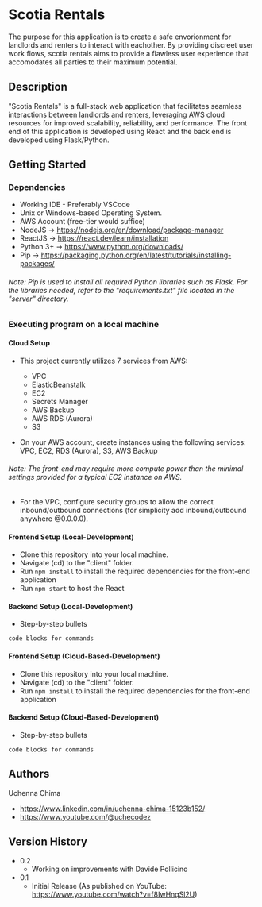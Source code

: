 # Scotia Rentals

The purpose for this application is to create a safe envorionment for landlords and renters to interact with eachother. By providing discreet user work flows, scotia rentals aims to provide a flawless user experience that accomodates all parties to their maximum potential.

## Description

"Scotia Rentals" is a full-stack web application that facilitates seamless interactions between landlords and renters, leveraging AWS cloud resources for improved scalability, reliability, and performance. The front end of this application is developed using React and the back end is developed using Flask/Python. 

## Getting Started

### Dependencies

* Working IDE - Preferably VSCode
* Unix or Windows-based Operating System.
* AWS Account (free-tier would suffice)
* NodeJS -> https://nodejs.org/en/download/package-manager
* ReactJS -> https://react.dev/learn/installation
* Python 3+ -> https://www.python.org/downloads/
* Pip -> https://packaging.python.org/en/latest/tutorials/installing-packages/
###### _Note: Pip is used to install all required Python libraries such as Flask. For the libraries needed, refer to the "requirements.txt" file located in the "server" directory._


### Executing program on a local machine

#### Cloud Setup
* This project currently utilizes 7 services from AWS:
   - VPC
   - ElasticBeanstalk
   - EC2
   - Secrets Manager
   - AWS Backup
   - AWS RDS (Aurora)
   - S3
     
* On your AWS account, create instances using the following services: VPC, EC2, RDS (Aurora), S3, AWS Backup
###### _Note: The front-end may require more compute power than the minimal settings provided for a typical EC2 instance on AWS._
* For the VPC, configure security groups to allow the correct inbound/outbound connections (for simplicity add inbound/outbound anywhere @0.0.0.0).

#### Frontend Setup (Local-Development)
* Clone this repository into your local machine.
* Navigate (cd) to the "client" folder.
* Run ```npm install``` to install the required dependencies for the front-end application
* Run ```npm start``` to host the React


#### Backend Setup (Local-Development)
* Step-by-step bullets
```
code blocks for commands
```
#### Frontend Setup (Cloud-Based-Development)
* Clone this repository into your local machine.
* Navigate (cd) to the "client" folder.
* Run ```npm install``` to install the required dependencies for the front-end application


#### Backend Setup (Cloud-Based-Development)
* Step-by-step bullets
```
code blocks for commands
```
## Authors

Uchenna Chima
- https://www.linkedin.com/in/uchenna-chima-15123b152/
- https://www.youtube.com/@uchecodez

## Version History

* 0.2
    * Working on improvements with Davide Pollicino
* 0.1
    * Initial Release (As published on YouTube: https://www.youtube.com/watch?v=f8IwHnqSl2U)
